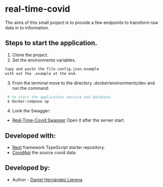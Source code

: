 # real-time-covid
The aims of this small project is to provide a few endpoints to transform raw data in to information.

## Steps to start the application.
1. Clone the project.
2. Set the environments variables.
```bash
Copy and paste the file config.json.example
with out the .example at the end.
 ```
3. From the terminal move to the directory .docker/environments/dev and run the command:
```bash
 # to start the application service and database.
 $ docker-compose up 
 ```
4. Look the Swagger:

- [Real-Time-Covid Swagger](http://localhost:3000/real-time-covid-swagger) Open it after the server start.

 ## Developed with:
- [Nest](https://github.com/nestjs/nest) framework TypeScript starter repository.
- [CovidApi](https://documenter.getpostman.com/view/10808728/SzS8rjbc) the source covid data.

 ## Developed by:
- Author - [Daniel Hernández Llerena](https://github.com/danielhdezller)
